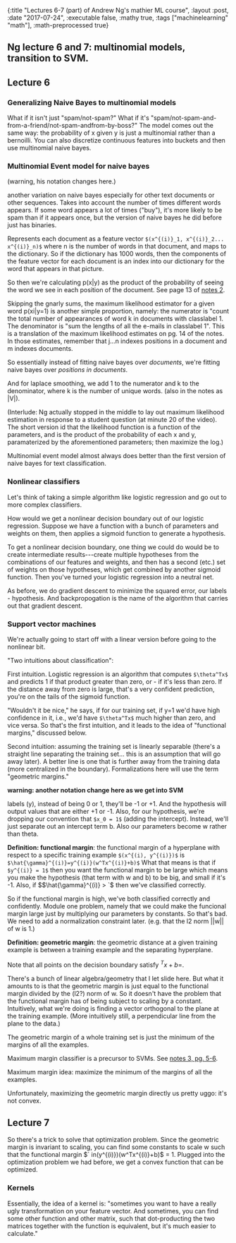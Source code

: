 {:title "Lectures 6-7 (part) of Andrew Ng's mathier ML course", :layout :post, :date "2017-07-24", :executable false, :mathy true, :tags ["machinelearning" "math"], :math-preprocessed true}

## Ng lecture 6 and 7: multinomial models, transition to SVM. 

## Lecture 6

### Generalizing Naive Bayes to multinomial models

What if it isn't just "spam/not-spam?" What if it's "spam/not-spam-and-from-a-friend/not-spam-andfrom-by-boss?"  The model comes out the same way: the probability of x given y is just a multinomial rather than a bernoilli. You can also discretize continuous features into buckets and then use multinomial naive bayes.


### Multinomial Event model for naive bayes 

(warning, his notation changes here.)

another variation on naive bayes especially for other text documents or other sequences.  Takes into account the number of times different words appears.  If some word appears a lot of times ("buy"), it's more likely to be spam than if it appears once, but the version of naive bayes he did before just has binaries.

Represents each document as a feature vector `$(x^{(i)}_1, x^{(i)}_2... x^{(i)}_n)$` where n is the number of words in that document, and maps to the dictionary.  So if the dictionary has 1000 words, then the components of the feature vector for each document is an index into our dictionary for the word that appears in that picture. 

So then we're calculating p(x|y) as the product of the probability of seeing the word we see in each position of the document.  See page 13 of [notes 2](https://see.stanford.edu/materials/aimlcs229/cs229-notes2.pdf). 

Skipping the gnarly sums, the maximum likelihood estimator for a given word p(xi|y=1) is another simple proportion, namely: the numerator is "count the total number of appearances of word k in documents with classlabel 1.  The denominator is "sum the lengths of all the e-mails in classlabel 1".  This is a translation of the maximum likelihood estimates on pg. 14 of the notes.  In those estimates, remember that j...n indexes positions in a document and m indexes documents.

So essentially instead of fitting naive bayes over *documents*, we're fitting naive bayes over *positions in documents*.  

And for laplace smoothing, we add 1 to the numerator and k to the denominator, where k is the number of unique words. (also in the notes as |V|).  

(Interlude: Ng actually stopped in the middle to lay out maximum likelihood estimation in response to a student question (at minute 20 of the video).  The short version id that the likelihood function is a function of the parameters, and is the product of the probability of each x and y, paramaterized by the aforementioned parameters; then maximize the log.)

Multinomial event model almost always does better than the first version of naive bayes for text classification. 

### Nonlinear classifiers

Let's think of taking a simple algorithm like logistic regression and go out to more complex classifiers. 

How would we get a nonlinear decision boundary out of our logistic regression. Suppose we have a function with a bunch of parameters and weights on them, then applies a sigmoid function to generate a hypothesis.  

To get a nonlinear decision boundary, one thing we could do would be to create intermediate results---create multiple hypotheses from the combinations of our features and weights, and then has a second (etc.) set of weights on those hypotheses, which get combined by another sigmoid function.  Then you've turned your logistic regression into a neutral net.

As before, we do gradient descent to minimize the squared error, our labels - hypothesis.  And backpropogation is the name of the algorithm that carries out that gradient descent.

### Support vector machines

We're actually going to start off with a linear version before going to the nonlinear bit. 

"Two intuitions about classification":

First intuition.  Logistic regression is an algorithm that computes `$\theta^Tx$` and predicts 1 if that product greater than zero, or - if it's less than zero.  If the distance away from zero is large, that's a very confident prediction, you're on the tails of the sigmoid function. 

"Wouldn't it be nice," he says, if for our training set, if y=1 we'd have high confidence in it, i.e., we'd have `$\theta^Tx$` much higher than zero, and vice versa.  So that's the first intuition, and it leads to the idea of "functional margins," discussed below.

Second intuition: assuming the training set is linearly separable (there's a straight line separating the training set... this is an assumption that will go away later).  A better line is one that is further away from the training data (more centralized in the boundary).  Formalizations here will use the term "geometric margins."

**warning: another notation change here as we get into SVM**

labels (y), instead of being 0 or 1, they'll be -1 or +1.  And the hypothesis will output values that are either +1 or -1. Also, for our hypothesis, we're dropping our convention that `$x_0 = 1$` (adding the intercept).  Instead, we'll just separate out an intercept term b.  Also our parameters become w rather than theta.

**Definition: functional margin**: the functional margin of a hyperplane with respect to a specific training example `$(x^{(i), y^{(i)})$` is `$\hat{\gamma}^{(i)}=y^{(i)}(w^Tx^{(i)}+b)$`  What that means is that if `$y^{(i)} = 1$` then you want the functional margin to be large which means you make the hypothesis (that term with w and b) to be big, and small if it's -1. Also, if $$\hat{\gamma}^{(i)} >  `$ then we've classified correctly.

So if the functional margin is high, we've both classified correctly and confidently.  Module one problem, namely that we could make the funcional margin large just by multiplying our parameters by constants. So that's bad. We need to add a normalization constraint later. (e.g. that the l2 norm ||w|| of w is 1.) 

**Definition: geometric margin**: the geometric distance at a given training example is between a training example and the separating hyperplane. 

Note that all points on the decision boundary satisfy $` ^Tx+b= `$. 

There's a bunch of linear algebra/geometry that I let slide here.  But what it amounts to is that the geometric margin is just equal to the functional margin divided by the (l2?) norm of w. So it doesn't have the problem that the functional margin has of being subject to scaling by a constant.  Intuitively, what we're doing is finding a vector orthogonal to the plane at the training example.  (More intuitively still, a perpendicular line from the plane to the data.)

The geometric margin of a whole training set is just the minimum of the margins of all the examples. 

Maximum margin classifier is a precursor to SVMs. See [notes 3, pg. 5-6](https://see.stanford.edu/materials/aimlcs229/cs229-notes3.pdf).

Maximum margin idea: maximize the minimum of the margins of all the examples.

Unfortunately, maximizing the geometric margin directly us pretty uggo: it's not convex. 

## Lecture 7

So there's a trick to solve that optimization problem. Since the geometric margin is invariant to scaling, you can find some constants to scale w such that the functional margin $` in(y^{(i)})(w^Tx^{(i)}+b)$ = 1. Plugged into the optimization problem we had before, we get a convex function that can be optimized. 


### Kernels

Essentially, the idea of a kernel is: "sometimes you want to have a really ugly transformation on your feature vector.  And sometimes, you can find some other function and other matrix, such that dot-producting the two matrices together with the function is equivalent, but it's much easier to calculate."
